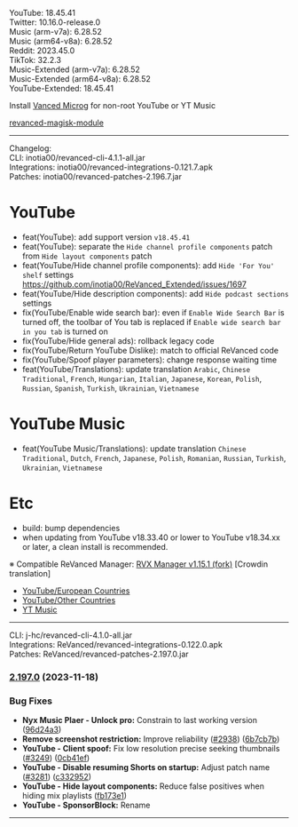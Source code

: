 YouTube: 18.45.41  
Twitter: 10.16.0-release.0  
Music (arm-v7a): 6.28.52  
Music (arm64-v8a): 6.28.52  
Reddit: 2023.45.0  
TikTok: 32.2.3  
Music-Extended (arm-v7a): 6.28.52  
Music-Extended (arm64-v8a): 6.28.52  
YouTube-Extended: 18.45.41  

Install [Vanced Microg](https://github.com/TeamVanced/VancedMicroG/releases) for non-root YouTube or YT Music  

[revanced-magisk-module](https://github.com/j-hc/revanced-magisk-module)  

---
Changelog:  
CLI: inotia00/revanced-cli-4.1.1-all.jar  
Integrations: inotia00/revanced-integrations-0.121.7.apk  
Patches: inotia00/revanced-patches-2.196.7.jar  

YouTube
==
- feat(YouTube): add support version `v18.45.41`
- feat(YouTube): separate the `Hide channel profile components` patch from `Hide layout components` patch
- feat(YouTube/Hide channel profile components): add `Hide 'For You' shelf` settings https://github.com/inotia00/ReVanced_Extended/issues/1697
- feat(YouTube/Hide description components): add `Hide podcast sections` settings
- fix(YouTube/Enable wide search bar): even if `Enable Wide Search Bar` is turned off, the toolbar of You tab is replaced if `Enable wide search bar in you tab` is turned on
- fix(YouTube/Hide general ads): rollback legacy code
- fix(YouTube/Return YouTube Dislike): match to official ReVanced code
- fix(YouTube/Spoof player parameters): change response waiting time
- feat(YouTube/Translations): update translation
`Arabic`, `Chinese Traditional`, `French`, `Hungarian`, `Italian`, `Japanese`, `Korean`, `Polish`, `Russian`, `Spanish`, `Turkish`, `Ukrainian`, `Vietnamese`


YouTube Music
==
- feat(YouTube Music/Translations): update translation
`Chinese Traditional`, `Dutch`, `French`, `Japanese`, `Polish`, `Romanian`, `Russian`, `Turkish`, `Ukrainian`, `Vietnamese`


Etc
==
- build: bump dependencies
- when updating from YouTube v18.33.40 or lower to YouTube v18.34.xx or later, a clean install is recommended.


※ Compatible ReVanced Manager: [RVX Manager v1.15.1 (fork)](https://github.com/inotia00/revanced-manager/releases/tag/v1.15.1)
[Crowdin translation]
- [YouTube/European Countries](https://crowdin.com/project/revancedextendedeu)
- [YouTube/Other Countries](https://crowdin.com/project/revancedextended)
- [YT Music](https://crowdin.com/project/revanced-music-extended)

---
CLI: j-hc/revanced-cli-4.1.0-all.jar  
Integrations: ReVanced/revanced-integrations-0.122.0.apk  
Patches: ReVanced/revanced-patches-2.197.0.jar  

### [2.197.0](https://github.com/ReVanced/revanced-patches/compare/v2.196.0...v2.197.0) (2023-11-18)


### Bug Fixes

* **Nyx Music Plaer - Unlock pro:** Constrain to last working version ([96d24a3](https://github.com/ReVanced/revanced-patches/commit/96d24a3e2ef6bd323aa44a05aaf122683898e90a))
* **Remove screenshot restriction:** Improve reliability ([#2938](https://github.com/ReVanced/revanced-patches/issues/2938)) ([6b7cb7b](https://github.com/ReVanced/revanced-patches/commit/6b7cb7bd38348dbe4a56385356df6ed97e81c319))
* **YouTube - Client spoof:** Fix low resolution precise seeking thumbnails ([#3249](https://github.com/ReVanced/revanced-patches/issues/3249)) ([0cb41ef](https://github.com/ReVanced/revanced-patches/commit/0cb41efa067d74b873167718b25893cb2e1dd240))
* **YouTube - Disable resuming Shorts on startup:** Adjust patch name ([#3281](https://github.com/ReVanced/revanced-patches/issues/3281)) ([c332952](https://github.com/ReVanced/revanced-patches/commit/c3329527db739e6777fe8e77828e1226e4057b80))
* **YouTube - Hide layout components:** Reduce false positives when hiding mix playlists ([fb173e1](https://github.com/ReVanced/revanced-patches/commit/fb173e18afd5566a4ccdbb613810fa9646da9334))
* **YouTube - SponsorBlock:** Rename 
---  

